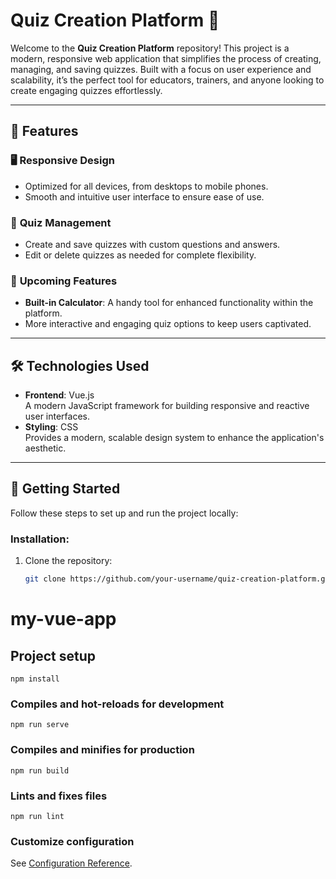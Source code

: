# Quiz Creation Platform 📝

Welcome to the **Quiz Creation Platform** repository! This project is a modern, responsive web application that simplifies the process of creating, managing, and saving quizzes. Built with a focus on user experience and scalability, it’s the perfect tool for educators, trainers, and anyone looking to create engaging quizzes effortlessly.

---

## 🌟 Features

### 🖥️ **Responsive Design**
- Optimized for all devices, from desktops to mobile phones.
- Smooth and intuitive user interface to ensure ease of use.

### 🎯 **Quiz Management**
- Create and save quizzes with custom questions and answers.
- Edit or delete quizzes as needed for complete flexibility.

### 🚀 **Upcoming Features**
- **Built-in Calculator**: A handy tool for enhanced functionality within the platform.
- More interactive and engaging quiz options to keep users captivated.

---

## 🛠️ Technologies Used

- **Frontend**: Vue.js  
  A modern JavaScript framework for building responsive and reactive user interfaces.   
- **Styling**: CSS  
  Provides a modern, scalable design system to enhance the application's aesthetic.  

---

## 🚀 Getting Started

Follow these steps to set up and run the project locally:

### Installation:

1. Clone the repository:
   ```bash
   git clone https://github.com/your-username/quiz-creation-platform.git

# my-vue-app

## Project setup
```
npm install
```

### Compiles and hot-reloads for development
```
npm run serve
```

### Compiles and minifies for production
```
npm run build
```

### Lints and fixes files
```
npm run lint
```

### Customize configuration
See [Configuration Reference](https://cli.vuejs.org/config/).
